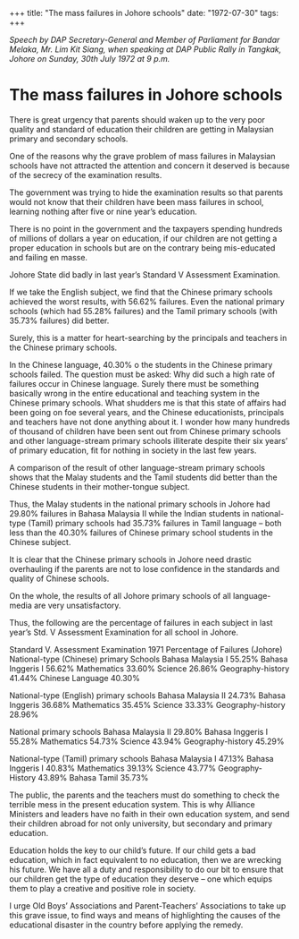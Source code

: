 +++ 
title: "The mass failures in Johore schools"
date: "1972-07-30"
tags:
+++

_Speech by DAP Secretary-General and Member of Parliament for Bandar Melaka, Mr. Lim Kit Siang, when speaking at DAP Public Rally in Tangkak, Johore on Sunday, 30th July 1972 at 9 p.m._

# The mass failures in Johore schools

There is great urgency that parents should waken up to the very poor quality and standard of education their children are getting in Malaysian primary and secondary schools.</u>

One of the reasons why the grave problem of mass failures in Malaysian schools have not attracted the attention and concern it deserved is because of the secrecy of the examination results.

The government was trying to hide the examination results so that parents would not know that their children have been mass failures in school, learning nothing after five or nine year’s education.

There is no point in the government and the taxpayers spending hundreds of millions of dollars a year on education, if our children are not getting a proper education in schools but are on the contrary being mis-educated and failing en masse. 

Johore State did badly in last year’s Standard V Assessment Examination.

If we take the English subject, we find that the Chinese primary schools achieved the worst results, with 56.62% failures. Even the national primary schools (which had 55.28% failures) and the Tamil primary schools (with 35.73% failures) did better.

Surely, this is a matter for heart-searching by the principals and teachers in the Chinese primary schools.

In the Chinese language, 40.30% o the students in the Chinese primary schools failed. The question must be asked: Why did such a high rate of failures occur in Chinese language. Surely there must be something basically wrong in the entire educational and teaching system in the Chinese primary schools. What shudders me is that this state of affairs had been going on foe several years, and the Chinese educationists, principals and teachers have not done anything about it. I wonder how many hundreds of thousand of children have been sent out from Chinese primary schools and other language-stream primary schools illiterate despite their six years’ of primary education, fit for nothing in society in the last few years.

A comparison of the result of other language-stream primary schools shows that the Malay students and the Tamil students did better than the Chinese students in their mother-tongue subject.

Thus, the Malay students in the national primary schools in Johore had 29.80% failures in Bahasa Malaysia II while the Indian students in national-type (Tamil) primary schools had 35.73% failures in Tamil language – both less than the 40.30% failures of Chinese primary school students in the Chinese subject.

It is clear that the Chinese primary schools in Johore need drastic overhauling if the parents are not to lose confidence in the standards and quality of Chinese schools.

On the whole, the results of all Johore primary schools of all language-media are very unsatisfactory. 

Thus, the following are the percentage of failures in each subject in last year’s Std. V Assessment Examination for all school in Johore.

Standard V. Assessment Examination 1971
Percentage of Failures (Johore)
National-type (Chinese) primary Schools
Bahasa Malaysia I		55.25%
Bahasa Inggeris I		56.62%
Mathematics		33.60%
Science			26.86%
Geography-history		41.44%
Chinese Language		40.30%

National-type (English)	primary schools
Bahasa Malaysia II		24.73%
Bahasa Inggeris		36.68%
Mathematics		35.45%
Science			33.33%
Geography-history		28.96%

National primary schools
Bahasa Malaysia II		29.80%
Bahasa Inggeris I		55.28%
Mathematics		54.73%
Science			43.94%
Geography-history		45.29%

National-type (Tamil) primary schools
Bahasa Malaysia I		47.13%
Bahasa Inggeris I 		40.83%
Mathematics		39.13%
Science			43.77%
Geography- History		43.89%
Bahasa Tamil		35.73%

The public, the parents and the teachers must do something to check the terrible mess in the present education system. This is why Alliance Ministers and leaders have no faith in their own education system, and send their children abroad for not only university, but secondary and primary education.

Education holds the key to our child’s future. If our child gets a bad education, which in fact equivalent to no education, then we are wrecking his future. We have all a duty and responsibility to do our bit to ensure that our children get the type of education they deserve – one which equips them to play a creative and positive role in society.

I urge Old Boys’ Associations and Parent-Teachers’ Associations to take up this grave issue, to find ways and means of highlighting the causes of the educational disaster in the country before applying the remedy.
 
